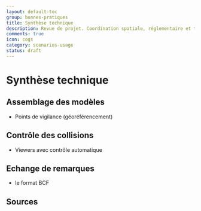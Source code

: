 ```yaml
---
layout: default-toc
group: bonnes-pratiques
title: Synthèse technique
description: Revue de projet. Coordination spatiale, réglementaire et technique.
comments: true
icon: cogs
category: scenarios-usage
status: draft
---
```


# Synthèse technique

## Assemblage des modèles

* Points de vigilance (géoréférencement)

## Contrôle des collisions

* Viewers avec contrôle automatique

## Echange de remarques

* le format BCF

## Sources
